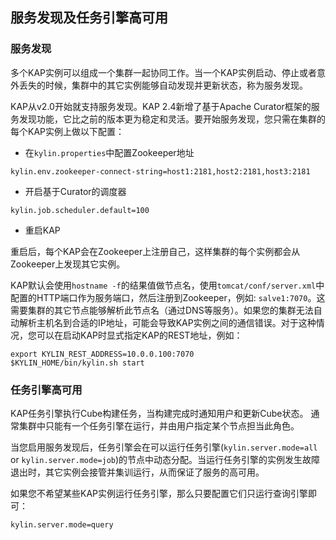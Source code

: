 ## 服务发现及任务引擎高可用

### 服务发现
多个KAP实例可以组成一个集群一起协同工作。当一个KAP实例启动、停止或者意外丢失的时候，集群中的其它实例能够自动发现并更新状态，称为服务发现。

KAP从v2.0开始就支持服务发现。KAP 2.4新增了基于Apache Curator框架的服务发现功能，它比之前的版本更为稳定和灵活。要开始服务发现，您只需在集群的每个KAP实例上做以下配置：

- 在`kylin.properties`中配置Zookeeper地址

```
kylin.env.zookeeper-connect-string=host1:2181,host2:2181,host3:2181
```

- 开启基于Curator的调度器

```
kylin.job.scheduler.default=100
```

- 重启KAP

重启后，每个KAP会在Zookeeper上注册自己，这样集群的每个实例都会从Zookeeper上发现其它实例。 

KAP默认会使用`hostname -f`的结果值做节点名，使用`tomcat/conf/server.xml`中配置的HTTP端口作为服务端口，然后注册到Zookeeper，例如: `salve1:7070`。这需要集群的其它节点能够解析此节点名（通过DNS等服务）。如果您的集群无法自动解析主机名到合适的IP地址，可能会导致KAP实例之间的通信错误。对于这种情况，您可以在启动KAP时显式指定KAP的REST地址，例如：

```
export KYLIN_REST_ADDRESS=10.0.0.100:7070
$KYLIN_HOME/bin/kylin.sh start
```

### 任务引擎高可用

KAP任务引擎执行Cube构建任务，当构建完成时通知用户和更新Cube状态。 通常集群中只能有一个任务引擎在运行，并由用户指定某个节点担当此角色。

当您启用服务发现后，任务引擎会在可以运行任务引擎(`kylin.server.mode=all` or `kylin.server.mode=job`)的节点中动态分配。当运行任务引擎的实例发生故障退出时，其它实例会接管并集训运行，从而保证了服务的高可用。

如果您不希望某些KAP实例运行任务引擎，那么只要配置它们只运行查询引擎即可：

```
kylin.server.mode=query
```